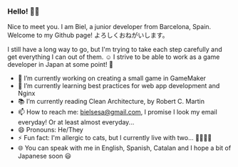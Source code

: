 ### Hello! 🐱‍💻

Nice to meet you. I am Biel, a junior developer from Barcelona, Spain.
Welcome to my Github page!
よろしくおねがいします。

I still have a long way to go, but I'm trying to take each step carefully and get everything I can out of them. ☺
I strive to be able to work as a game developer in Japan at some point! 👾

- 🔭 I’m currently working on creating a small game in GameMaker
- 🌱 I’m currently learning best practices for web app development and Nginx 
- 📚 I’m currently reading Clean Architecture, by Robert C. Martin
- 📫 How to reach me: bielsesa@gmail.com, I promise I look my email everyday! Or at least almost everyday...
- 😄 Pronouns: He/They
- ⚡ Fun fact: I'm allergic to cats, but I currently live with two... 🐱‍🐉🐱‍🚀
- 🌐 You can speak with me in English, Spanish, Catalan and I hope a bit of Japanese soon 😃
